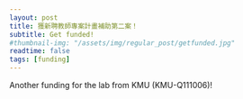 ```yaml
---
layout: post
title: 獲新聘教師專案計畫補助第二案！
subtitle: Get funded!
#thumbnail-img: "/assets/img/regular_post/getfunded.jpg"
readtime: false
tags: [funding]
---
```

Another funding for the lab from KMU (KMU-Q111006)!
